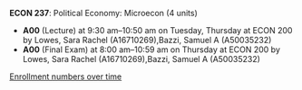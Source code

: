 **ECON 237**: Political Economy: Microecon (4 units)

- **A00** (Lecture) at 9:30 am–10:50 am on Tuesday, Thursday at ECON 200 by Lowes, Sara Rachel (A16710269),Bazzi, Samuel A (A50035232)
- **A00** (Final Exam) at 8:00 am–10:59 am on Thursday at ECON 200 by Lowes, Sara Rachel (A16710269),Bazzi, Samuel A (A50035232)

[Enrollment numbers over time](./ECON237.tsv)
